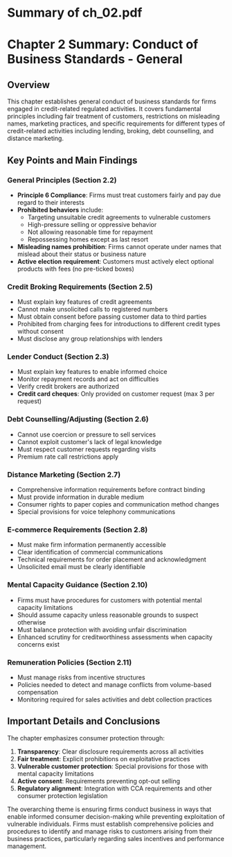 # Summary of ch_02.pdf

# Chapter 2 Summary: Conduct of Business Standards - General

## Overview
This chapter establishes general conduct of business standards for firms engaged in credit-related regulated activities. It covers fundamental principles including fair treatment of customers, restrictions on misleading names, marketing practices, and specific requirements for different types of credit-related activities including lending, broking, debt counselling, and distance marketing.

## Key Points and Main Findings

### General Principles (Section 2.2)
- **Principle 6 Compliance**: Firms must treat customers fairly and pay due regard to their interests
- **Prohibited behaviors** include:
  - Targeting unsuitable credit agreements to vulnerable customers
  - High-pressure selling or oppressive behavior
  - Not allowing reasonable time for repayment
  - Repossessing homes except as last resort
- **Misleading names prohibition**: Firms cannot operate under names that mislead about their status or business nature
- **Active election requirement**: Customers must actively elect optional products with fees (no pre-ticked boxes)

### Credit Broking Requirements (Section 2.5)
- Must explain key features of credit agreements
- Cannot make unsolicited calls to registered numbers
- Must obtain consent before passing customer data to third parties
- Prohibited from charging fees for introductions to different credit types without consent
- Must disclose any group relationships with lenders

### Lender Conduct (Section 2.3)
- Must explain key features to enable informed choice
- Monitor repayment records and act on difficulties
- Verify credit brokers are authorized
- **Credit card cheques**: Only provided on customer request (max 3 per request)

### Debt Counselling/Adjusting (Section 2.6)
- Cannot use coercion or pressure to sell services
- Cannot exploit customer's lack of legal knowledge
- Must respect customer requests regarding visits
- Premium rate call restrictions apply

### Distance Marketing (Section 2.7)
- Comprehensive information requirements before contract binding
- Must provide information in durable medium
- Consumer rights to paper copies and communication method changes
- Special provisions for voice telephony communications

### E-commerce Requirements (Section 2.8)
- Must make firm information permanently accessible
- Clear identification of commercial communications
- Technical requirements for order placement and acknowledgment
- Unsolicited email must be clearly identifiable

### Mental Capacity Guidance (Section 2.10)
- Firms must have procedures for customers with potential mental capacity limitations
- Should assume capacity unless reasonable grounds to suspect otherwise
- Must balance protection with avoiding unfair discrimination
- Enhanced scrutiny for creditworthiness assessments when capacity concerns exist

### Remuneration Policies (Section 2.11)
- Must manage risks from incentive structures
- Policies needed to detect and manage conflicts from volume-based compensation
- Monitoring required for sales activities and debt collection practices

## Important Details and Conclusions

The chapter emphasizes consumer protection through:
1. **Transparency**: Clear disclosure requirements across all activities
2. **Fair treatment**: Explicit prohibitions on exploitative practices
3. **Vulnerable customer protection**: Special provisions for those with mental capacity limitations
4. **Active consent**: Requirements preventing opt-out selling
5. **Regulatory alignment**: Integration with CCA requirements and other consumer protection legislation

The overarching theme is ensuring firms conduct business in ways that enable informed consumer decision-making while preventing exploitation of vulnerable individuals. Firms must establish comprehensive policies and procedures to identify and manage risks to customers arising from their business practices, particularly regarding sales incentives and performance management.